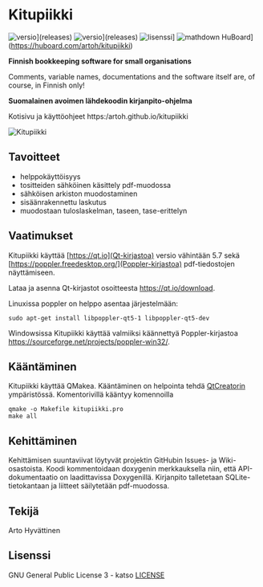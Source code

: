 # Kitupiikki


![versio](https://img.shields.io/github/release/artoh/kitupiikki.svg?label=Julkaistu%20versio)](releases)
![versio](https://img.shields.io/github/release/artoh/kitupiikki/all.svg?label=Esiversio)](releases)
![lisenssi](https://img.shields.io/github/license/artoh/kitupiikki.svg?Label=Lisenssi)]
![mathdown HuBoard](https://img.shields.io/github/issues/artoh/kitupiikki.svg?label=Tehtävät%20%28HuBoard%29)](https://huboard.com/artoh/kitupiikki)

**Finnish bookkeeping software for small organisations**

Comments, variable names, documentations and the software itself are, of course, in Finnish only!


**Suomalainen avoimen lähdekoodin kirjanpito-ohjelma**

Kotisivu ja käyttöohjeet https:/artoh.github.io/kitupiikki

![Kitupiikki](https://raw.githubusercontent.com/artoh/kitupiikki/master/kitupiikki/pic/aboutpossu.png)

## Tavoitteet

- helppokäyttöisyys
- tositteiden sähköinen käsittely pdf-muodossa
- sähköisen arkiston muodostaminen
- sisäänrakennettu laskutus
- muodostaan tuloslaskelman, taseen, tase-erittelyn

## Vaatimukset
Kitupiikki käyttää [https://qt.io](Qt-kirjastoa) versio vähintään 5.7 sekä [https://poppler.freedesktop.org/](Poppler-kirjastoa) pdf-tiedostojen näyttämiseen.

Lataa ja asenna Qt-kirjastot osoitteesta https://qt.io/download.

Linuxissa poppler on helppo asentaa järjestelmään:

    sudo apt-get install libpoppler-qt5-1 libpoppler-qt5-dev

Windowsissa Kitupiikki käyttää valmiiksi käännettyä Poppler-kirjastoa https://sourceforge.net/projects/poppler-win32/.

## Kääntäminen

Kitupiikki käyttää QMakea. Kääntäminen on helpointa tehdä [QtCreatorin](http://doc.qt.io/qtcreator/) ympäristössä. Komentorivillä kääntyy komennoilla

    qmake -o Makefile kitupiikki.pro
    make all

## Kehittäminen

Kehittämisen suuntaviivat löytyvät projektin GitHubin Issues- ja Wiki-osastoista. Koodi kommentoidaan doxygenin merkkauksella niin, että API-dokumentaatio on laadittavissa Doxygenillä. Kirjanpito talletetaan SQLite-tietokantaan ja liitteet säilytetään pdf-muodossa.

## Tekijä

Arto Hyvättinen

## Lisenssi

GNU General Public License 3 - katso [LICENSE](https://raw.githubusercontent.com/artoh/kitupiikki/master/LICENSE)
